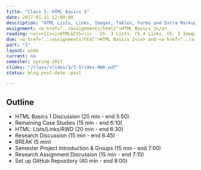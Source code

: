 ```yaml
---
title: "Class 3: HTML Basics 2"
date: 2017-01-31 12:00:00
description: "HTML Lists, Links, Images, Tables, Forms and Extra Markup"
assignment: <a href="../assignments/html2">HTML Basics 2</a>
reading: <ul><li><i>HTML&CSS</i> - Ch. 3 Lists, Ch.4 Links, Ch. 5 Images, Ch.6 Tables, Ch.7 Forms, Ch.8 Extra Markup</li></ul>
due: <a href="../assignments/html">HTML Basics 1</a> and <a href="../assignments/casestudy">Case Study Group 2</a>
part: "1"
layout: wide
current: no
semester: spring-2017
slides: "/class/slides/3/3-Slides-RWD.pdf"
status: blog-post-date--past

---
```



## Outline

* HTML Basics 1 Discussion (20 min - end 5:50)
* Remaining Case Studies (15 min - end 6:10)
* HTML: Lists/Links/RWD (20 min - end 6:30)
* Research Discussion (15 min - end 6:45)
* BREAK (5 min)
* Semester Project Introduction & Groups (15 min - end 7:00)
* Research Assignment Discussion (15 min - end 7:15)
* Set up GitHub Repository (40 min - end 8:00)
